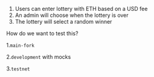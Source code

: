 
1. Users can enter lottery with ETH based on a USD fee
2. An admin will choose when the lottery is over
3. The lottery will select a random winner

How do we want to test this?

1.`main-fork`

2.`development` with mocks

3.`testnet`